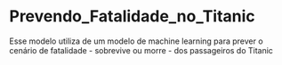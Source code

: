 # Prevendo_Fatalidade_no_Titanic
Esse modelo utiliza de um modelo de machine learning para prever o cenário de fatalidade  - sobrevive ou morre - dos passageiros do Titanic  
